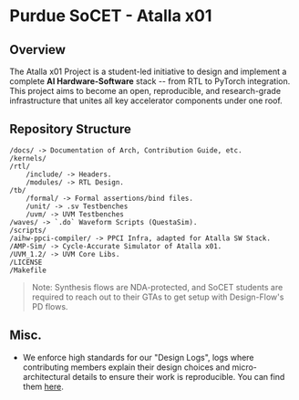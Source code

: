 # Purdue SoCET - Atalla x01 


## Overview 

The Atalla x01 Project is a student-led initiative to design and implement a complete **AI Hardware-Software** stack -- from RTL to PyTorch integration. This project aims to become an open, reproducible, and research-grade infrastructure that unites all key accelerator components under one roof.

## Repository Structure 

```
/docs/ -> Documentation of Arch, Contribution Guide, etc. 
/kernels/ 
/rtl/ 
    /include/ -> Headers. 
    /modules/ -> RTL Design.  
/tb/ 
    /formal/ -> Formal assertions/bind files. 
    /unit/ -> .sv Testbenches 
    /uvm/ -> UVM Testbenches
/waves/ -> `.do` Waveform Scripts (QuestaSim). 
/scripts/ 
/aihw-ppci-compiler/ -> PPCI Infra, adapted for Atalla SW Stack.
/AMP-Sim/ -> Cycle-Accurate Simulator of Atalla x01. 
/UVM_1.2/ -> UVM Core Libs. 
/LICENSE 
/Makefile  
```

> Note: Synthesis flows are NDA-protected, and SoCET students are required to reach out to their GTAs to get setup with Design-Flow's PD flows. 

## Misc. 

- We enforce high standards for our "Design Logs", logs where contributing members explain their design choices and micro-architectural details to ensure their work is reproducible. You can find them [here](https://github.com/Purdue-SoCET/aihw-design-logs). 